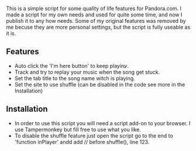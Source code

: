 This is a simple script for some quality of life features for Pandora.com.
I made a script for my own needs and used for quite some time, and now I publish it to any how needs.
Some of my original features was removed by me becuse they are more personal settings, but the script is fully useable as it is.

## Features
- Auto click the 'I'm here button' to keep playinע.
- Track and try to replay your music when the song get stuck.
- Set the tab title to the song name witch is playing.
- Set the site to use shuffle (can be disabled in the code see more in the Installation)

## Installation
- In order to use this script you will need a script add-on to your browser. I use Tampermonkey but fill free to use what you like.
- To disable the shuffle feature just open the script go to the end to 'function inPlayer' andd add // before shuffle(), line 123.
